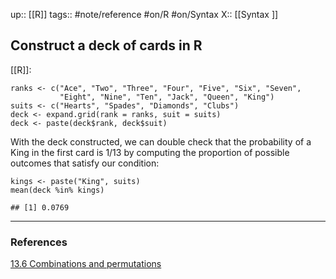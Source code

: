 up:: [[R]]
tags:: #note/reference #on/R #on/Syntax
X:: [[Syntax ]]

## Construct a deck of cards in R

[[R]]:

```
ranks <- c("Ace", "Two", "Three", "Four", "Five", "Six", "Seven",
           "Eight", "Nine", "Ten", "Jack", "Queen", "King")
suits <- c("Hearts", "Spades", "Diamonds", "Clubs")
deck <- expand.grid(rank = ranks, suit = suits)
deck <- paste(deck$rank, deck$suit)
```

With the deck constructed, we can double check that the probability of a King in the first card is 1/13 by computing the proportion of possible outcomes that satisfy our condition:

```
kings <- paste("King", suits)
mean(deck %in% kings)

## [1] 0.0769
```

---
### References

[13.6 Combinations and permutations](https://biscotty666.github.io/Data-Science-R-PH125x/docs/Pt13.html#combinations-and-permutations)



